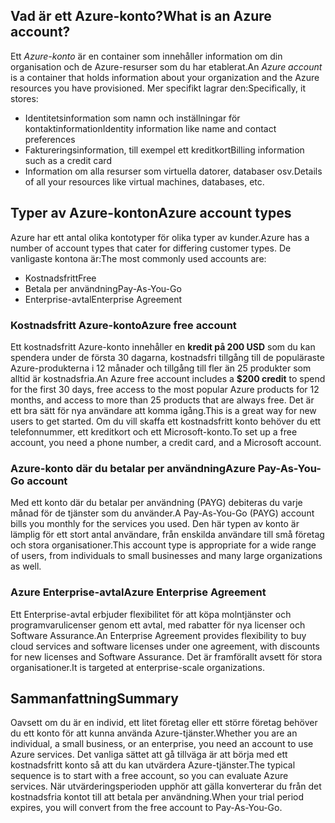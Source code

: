 ## <a name="what-is-an-azure-account"></a><span data-ttu-id="76281-101">Vad är ett Azure-konto?</span><span class="sxs-lookup"><span data-stu-id="76281-101">What is an Azure account?</span></span>

<span data-ttu-id="76281-102">Ett _Azure-konto_ är en container som innehåller information om din organisation och de Azure-resurser som du har etablerat.</span><span class="sxs-lookup"><span data-stu-id="76281-102">An _Azure account_ is a container that holds information about your organization and the Azure resources you have provisioned.</span></span> <span data-ttu-id="76281-103">Mer specifikt lagrar den:</span><span class="sxs-lookup"><span data-stu-id="76281-103">Specifically, it stores:</span></span>

- <span data-ttu-id="76281-104">Identitetsinformation som namn och inställningar för kontaktinformation</span><span class="sxs-lookup"><span data-stu-id="76281-104">Identity information like name and contact preferences</span></span>
- <span data-ttu-id="76281-105">Faktureringsinformation, till exempel ett kreditkort</span><span class="sxs-lookup"><span data-stu-id="76281-105">Billing information such as a credit card</span></span>
- <span data-ttu-id="76281-106">Information om alla resurser som virtuella datorer, databaser osv.</span><span class="sxs-lookup"><span data-stu-id="76281-106">Details of all your resources like virtual machines, databases, etc.</span></span>

## <a name="azure-account-types"></a><span data-ttu-id="76281-107">Typer av Azure-konton</span><span class="sxs-lookup"><span data-stu-id="76281-107">Azure account types</span></span>

<span data-ttu-id="76281-108">Azure har ett antal olika kontotyper för olika typer av kunder.</span><span class="sxs-lookup"><span data-stu-id="76281-108">Azure has a number of account types that cater for differing customer types.</span></span> <span data-ttu-id="76281-109">De vanligaste kontona är:</span><span class="sxs-lookup"><span data-stu-id="76281-109">The most commonly used accounts are:</span></span>

- <span data-ttu-id="76281-110">Kostnadsfritt</span><span class="sxs-lookup"><span data-stu-id="76281-110">Free</span></span>
- <span data-ttu-id="76281-111">Betala per användning</span><span class="sxs-lookup"><span data-stu-id="76281-111">Pay-As-You-Go</span></span>
- <span data-ttu-id="76281-112">Enterprise-avtal</span><span class="sxs-lookup"><span data-stu-id="76281-112">Enterprise Agreement</span></span>

### <a name="azure-free-account"></a><span data-ttu-id="76281-113">Kostnadsfritt Azure-konto</span><span class="sxs-lookup"><span data-stu-id="76281-113">Azure free account</span></span>

<span data-ttu-id="76281-114">Ett kostnadsfritt Azure-konto innehåller en **kredit på 200 USD** som du kan spendera under de första 30 dagarna, kostnadsfri tillgång till de populäraste Azure-produkterna i 12 månader och tillgång till fler än 25 produkter som alltid är kostnadsfria.</span><span class="sxs-lookup"><span data-stu-id="76281-114">An Azure free account includes a **$200 credit** to spend for the first 30 days, free access to the most popular Azure products for 12 months, and access to more than 25 products that are always free.</span></span> <span data-ttu-id="76281-115">Det är ett bra sätt för nya användare att komma igång.</span><span class="sxs-lookup"><span data-stu-id="76281-115">This is a great way for new users to get started.</span></span> <span data-ttu-id="76281-116">Om du vill skaffa ett kostnadsfritt konto behöver du ett telefonnummer, ett kreditkort och ett Microsoft-konto.</span><span class="sxs-lookup"><span data-stu-id="76281-116">To set up a free account, you need a phone number, a credit card, and a Microsoft account.</span></span>

### <a name="azure-pay-as-you-go-account"></a><span data-ttu-id="76281-117">Azure-konto där du betalar per användning</span><span class="sxs-lookup"><span data-stu-id="76281-117">Azure Pay-As-You-Go account</span></span>

<span data-ttu-id="76281-118">Med ett konto där du betalar per användning (PAYG) debiteras du varje månad för de tjänster som du använder.</span><span class="sxs-lookup"><span data-stu-id="76281-118">A Pay-As-You-Go (PAYG) account bills you monthly for the services you used.</span></span> <span data-ttu-id="76281-119">Den här typen av konto är lämplig för ett stort antal användare, från enskilda användare till små företag och stora organisationer.</span><span class="sxs-lookup"><span data-stu-id="76281-119">This account type is appropriate for a wide range of users, from individuals to small businesses and many large organizations as well.</span></span>

### <a name="azure-enterprise-agreement"></a><span data-ttu-id="76281-120">Azure Enterprise-avtal</span><span class="sxs-lookup"><span data-stu-id="76281-120">Azure Enterprise Agreement</span></span>

<span data-ttu-id="76281-121">Ett Enterprise-avtal erbjuder flexibilitet för att köpa molntjänster och programvarulicenser genom ett avtal, med rabatter för nya licenser och Software Assurance.</span><span class="sxs-lookup"><span data-stu-id="76281-121">An Enterprise Agreement provides flexibility to buy cloud services and software licenses under one agreement, with discounts for new licenses and Software Assurance.</span></span> <span data-ttu-id="76281-122">Det är framförallt avsett för stora organisationer.</span><span class="sxs-lookup"><span data-stu-id="76281-122">It is targeted at enterprise-scale organizations.</span></span>

## <a name="summary"></a><span data-ttu-id="76281-123">Sammanfattning</span><span class="sxs-lookup"><span data-stu-id="76281-123">Summary</span></span>

<span data-ttu-id="76281-124">Oavsett om du är en individ, ett litet företag eller ett större företag behöver du ett konto för att kunna använda Azure-tjänster.</span><span class="sxs-lookup"><span data-stu-id="76281-124">Whether you are an individual, a small business, or an enterprise, you need an account to use Azure services.</span></span> <span data-ttu-id="76281-125">Det vanliga sättet att gå tillväga är att börja med ett kostnadsfritt konto så att du kan utvärdera Azure-tjänster.</span><span class="sxs-lookup"><span data-stu-id="76281-125">The typical sequence is to start with a free account, so you can evaluate Azure services.</span></span> <span data-ttu-id="76281-126">När utvärderingsperioden upphör att gälla konverterar du från det kostnadsfria kontot till att betala per användning.</span><span class="sxs-lookup"><span data-stu-id="76281-126">When your trial period expires, you will convert from the free account to Pay-As-You-Go.</span></span>
